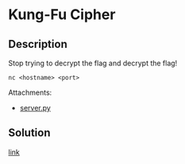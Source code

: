 # Kung-Fu Cipher

## Description

Stop trying to decrypt the flag and decrypt the flag!

`nc <hostname> <port>`

Attachments:
  * [server.py](materials/server.py)

## Solution

[link](solution/README.md)
